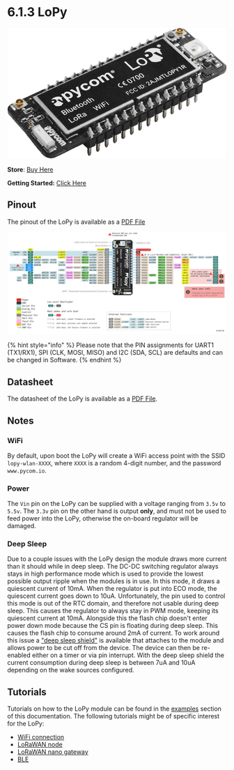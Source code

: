 # 6.1.3 LoPy

![](../../.gitbook/assets/lopy%20%281%29.png)

**Store**: [Buy Here](http://www.pycom.io/lopy)

**Getting Started:** [Click Here](https://docs.pycom.io/chapter/gettingstarted/connection/lopy.html)

## Pinout

The pinout of the LoPy is available as a [PDF File](https://docs.pycom.io/chapter/datasheets/downloads/lopy-pinout.pdf)

![](../../.gitbook/assets/lopy-pinout.png)

{% hint style="info" %}
Please note that the PIN assignments for UART1 \(TX1/RX1\), SPI \(CLK, MOSI, MISO\) and I2C \(SDA, SCL\) are defaults and can be changed in Software.
{% endhint %}

## Datasheet

The datasheet of the LoPy is available as a [PDF File](https://docs.pycom.io/chapter/datasheets/downloads/lopy-specsheet.pdf).

## Notes

### WiFi

By default, upon boot the LoPy will create a WiFi access point with the SSID `lopy-wlan-XXXX`, where `XXXX` is a random 4-digit number, and the password `www.pycom.io`.

### Power

The `Vin` pin on the LoPy can be supplied with a voltage ranging from `3.5v` to `5.5v`. The `3.3v` pin on the other hand is output **only**, and must not be used to feed power into the LoPy, otherwise the on-board regulator will be damaged.

### Deep Sleep

Due to a couple issues with the LoPy design the module draws more current than it should while in deep sleep. The DC-DC switching regulator always stays in high performance mode which is used to provide the lowest possible output ripple when the modules is in use. In this mode, it draws a quiescent current of 10mA. When the regulator is put into ECO mode, the quiescent current goes down to 10uA. Unfortunately, the pin used to control this mode is out of the RTC domain, and therefore not usable during deep sleep. This causes the regulator to always stay in PWM mode, keeping its quiescent current at 10mA. Alongside this the flash chip doesn't enter power down mode because the CS pin is floating during deep sleep. This causes the flash chip to consume around 2mA of current. To work around this issue a ["deep sleep shield"](https://docs.pycom.io/chapter/datasheets/boards/deepsleep.html) is available that attaches to the module and allows power to be cut off from the device. The device can then be re-enabled either on a timer or via pin interrupt. With the deep sleep shield the current consumption during deep sleep is between 7uA and 10uA depending on the wake sources configured.

## Tutorials

Tutorials on how to the LoPy module can be found in the [examples](https://docs.pycom.io/chapter/tutorials/) section of this documentation. The following tutorials might be of specific interest for the LoPy:

* [WiFi connection](https://docs.pycom.io/chapter/tutorials/all/wlan.html)
* [LoRaWAN node](https://docs.pycom.io/chapter/tutorials/lora/lorawan-otaa.html)
* [LoRaWAN nano gateway](https://docs.pycom.io/chapter/tutorials/lora/lorawan-nano-gateway.html)
* [BLE](https://docs.pycom.io/chapter/tutorials/all/ble.html)

